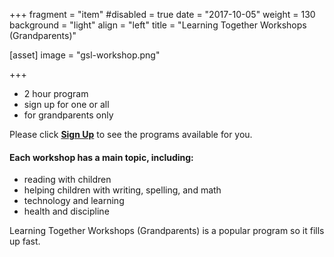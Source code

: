 +++
fragment = "item"
#disabled = true
date = "2017-10-05"
weight = 130
background = "light"
align = "left"
title = "Learning Together Workshops (Grandparents)"


[asset]
  image = "gsl-workshop.png"
  
+++

- 2 hour program
- sign up for one or all
- for grandparents only  
  
Please click [**Sign Up**](programs-and-services/programs-for-families/sign-up) to see the programs available for you.  

#### Each workshop has a main topic, including:
- reading with children
- helping children with writing, spelling, and math
- technology and learning
- health and discipline  
  
Learning Together Workshops (Grandparents) is a popular program so it fills up fast.